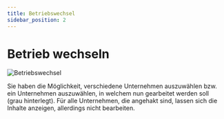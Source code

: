 ```yaml
---
title: Betriebswechsel
sidebar_position: 2
---
```



# Betrieb wechseln

![Betriebswechsel][def]

[def]: /img/dashboard/dashboard_userwechsel.png

Sie haben die Möglichkeit, verschiedene Unternehmen auszuwählen bzw. ein Unternehmen auszuwählen, in welchem nun gearbeitet werden soll (grau hinterlegt). 
Für alle Unternehmen, die angehakt sind, lassen sich die Inhalte anzeigen, allerdings nicht bearbeiten.
